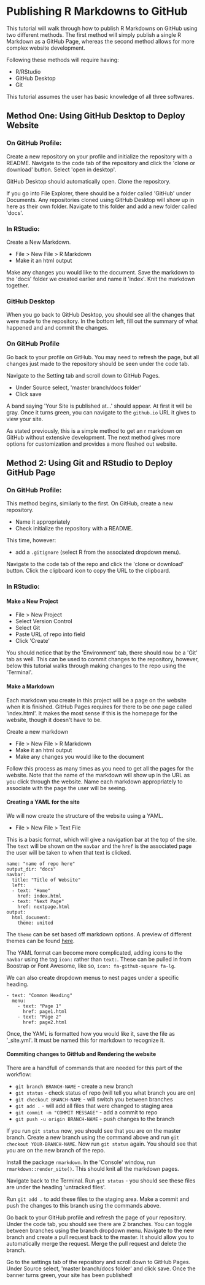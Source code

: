 # Publishing R Markdowns to GitHub

This tutorial will walk through how to publish R Markdowns on GitHub using two different methods. The first method will simply publish a single R Markdown as a GitHub Page, whereas the second method allows for more complex website development.

Following these methods will require having:

  * R/RStudio
  * GitHub Desktop
  * Git

This tutorial assumes the user has basic knowledge of all three softwares.

## Method One: Using GitHub Desktop to Deploy Website
### On GitHub Profile:

Create a new repository on your profile and initialize the repository with a README. Navigate to the code tab of the repository and click the 'clone or download' button. Select 'open in desktop'.

GitHub Desktop should automatically open. Clone the repository.

If you go into File Explorer, there should be a folder called 'GitHub' under Documents. Any repositories cloned using GitHub Desktop will show up in here as their own folder. Navigate to this folder and add a new folder called 'docs'.

### In RStudio:

Create a New Markdown.

  * File > New File > R Markdown
  * Make it an html output

Make any changes you would like to the document. Save the markdown to the 'docs' folder we created earlier and name it 'index'. Knit the markdown together.

### GitHub Desktop

When you go back to GitHub Desktop, you should see all the changes that were made to the repository. In the bottom left, fill out the summary of what happened and and commit the changes.

### On GitHub Profile

Go back to your profile on GitHub. You may need to refresh the page, but all changes just made to the repository should be seen under the code tab.

Navigate to the Setting tab and scroll down to GitHub Pages.

  * Under Source select, 'master branch/docs folder'
  * Click save

A band saying 'Your Site is published at...' should appear. At first it will be gray. Once it turns green, you can navigate to the `github.io` URL it gives to view your site.

As stated previously, this is a simple method to get an r markdown on GitHub without extensive development. The next method gives more options for customization and provides a more fleshed out website.

## Method 2: Using Git and RStudio to Deploy GitHub Page
### On GitHub Profile:

This method begins, similarly to the first. On GitHub, create a new repository.

  * Name it appropriately
  * Check initialize the repository with a README.

This time, however:

  * add a `.gitignore` (select R from the associated dropdown menu).

Navigate to the code tab of the repo and click the 'clone or download' button. Click the clipboard icon to copy the URL to the clipboard.

### In RStudio:
#### Make a New Project

  * File > New Project
  * Select Version Control
  * Select Git
  * Paste URL of repo into field
  * Click 'Create'

You should notice that by the 'Environment' tab, there should now be a 'Git' tab as well. This can be used to commit changes to the repository, however, below this tutorial walks through making changes to the repo using the 'Terminal'.

#### Make a Markdown

Each markdown you create in this project will be a page on the website when it is finished. GitHub Pages requires for there to be one page called 'index.html'. It makes the most sense if this is the homepage for the website, though it doesn't have to be.

Create a new markdown

  * File > New File > R Markdown
  * Make it an html output
  * Make any changes you would like to the document

Follow this process as many times as you need to get all the pages for the website. Note that the name of the markdown will show up in the URL as you click through the website. Name each markdown appropriately to associate with the page the user will be seeing.

#### Creating a YAML for the site

We will now create the structure of the website using a YAML.

  * File > New File > Text File

This is a basic format, which will give a navigation bar at the top of the site. The `text` will be shown on the `navbar` and the `href` is the associated page the user will be taken to when that text is clicked.

```{r}
name: "name of repo here"
output_dir: "docs"
navbar:
  title: "Title of Website"
  left:
  - text: "Home"
    href: index.html
  - text: "Next Page"
    href: nextpage.html
output:
  html_document:
    theme: united
```

The `theme` can be set based off markdown options. A preview of different themes can be found [here](http://www.datadreaming.org/post/r-markdown-theme-gallery/).

The YAML format can become more complicated, adding icons to the `navbar` using the tag `icon:` rather than `text:`. These can be pulled in from Boostrap or Font Awesome, like so, `icon: fa-github-square fa-lg`.

We can also create dropdown menus to nest pages under a specific heading.

```{r}
- text: "Common Heading"
  menu:
    - text: "Page 1"
      href: page1.html
    - text: "Page 2"
      href: page2.html
```

Once, the YAML is formatted how you would like it, save the file as '_site.yml'. It must be named this for markdown to recognize it.

#### Commiting changes to GitHub and Rendering the website

There are a handfull of commands that are needed for this part of the workflow:

  * `git branch BRANCH-NAME` - create a new branch
  * `git status` - check status of repo (will tell you what branch you are on)
  * `git checkout BRANCH-NAME` - will switch you between branches
  * `git add .` - will add all files that were changed to staging area
  * `git commit -m "COMMIT MESSAGE"` - add a commit to repo
  * `git push -u origin BRANCH-NAME` - push changes to the branch

If you run `git status` now, you should see that you are on the master branch. Create a new branch using the command above and run `git checkout YOUR-BRANCH-NAME`. Now run `git status` again. You should see that you are on the new branch of the repo.

Install the package `rmarkdown`. In the 'Console' window, run `rmarkdown::render_site()`. This should knit all the markdown pages.

Navigate back to the Terminal. Run `git status` - you should see these files are under the heading 'untracked files'.

Run `git add .` to add these files to the staging area. Make a commit and push the changes to this branch using the commands above.

Go back to your GitHub profile and refresh the page of your repository. Under the code tab, you should see there are 2 branches. You can toggle between branches using the branch dropdown menu. Navigate to the new branch and create a pull request back to the master. It should allow you to automatically merge the request. Merge the pull request and delete the branch.

Go to the settings tab of the repository and scroll down to GitHub Pages. Under Source select, 'master branch/docs folder' and click save. Once the banner turns green, your site has been published!
